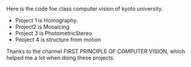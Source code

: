 Here is the code foe class computer vision of kyoto university.

- Project 1 is Homography.
- Project2 is Mosaicing
- Project 3 is PhotometricStereo
- Peoject 4 is structure from motion

Thanks to the channel FIRST PRINCIPLE OF COMPUTER VISION, which helped me a lot when doing these projects.